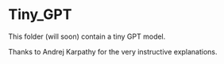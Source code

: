 # Tiny_GPT
This folder (will soon) contain a tiny GPT model.

Thanks to Andrej Karpathy for the very instructive explanations.
